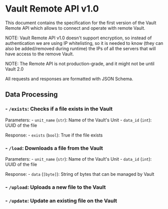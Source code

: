 # Vault Remote API v1.0

This document contains the specification for the first version of the Vault Remote API which allows to connect and operate with remote Vault.  

NOTE: Vault Remote API v1.0 doesn't support encryption, so instead of authentication we are using IP whitelisting, so it is needed to know (they can also be added/removed during runtime) the IPs of all the servers that will have access to the remove Vault.  

NOTE: The Remote API is not production-grade, and it might not be until Vault 2.0  

All requests and responses are formatted with JSON Schema.

## Data Processing

### - `/exists`: Checks if a file exists in the Vault
  
Parameters:
    - `unit_name` (`str`): Name of the Vault's Unit
    - `data_id` (`int`): UUID of the file

Response:
    - `exists` (`bool`): True if the file exists
  
### - `/load`: Downloads a file from the Vault 

Parameters:
    - `unit_name` (`str`): Name of the Vault's Unit
    - `data_id` (`int`): UUID of the file

Response:
    - `data` (`[byte]`): String of bytes that can be managed by Vault

### - `/upload`: Uploads a new file to the Vault



### - `/update`: Update an existing file on the Vault
